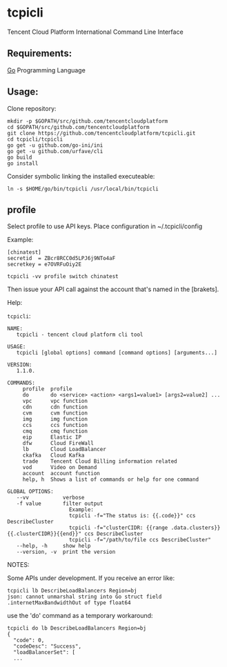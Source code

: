 # tcpicli
Tencent Cloud Platform International Command Line Interface

## Requirements:
[Go](https://golang.org/doc/install) Programming Language

## Usage:
Clone repository:
```
mkdir -p $GOPATH/src/github.com/tencentcloudplatform
cd $GOPATH/src/github.com/tencentcloudplatform
git clone https://github.com/tencentcloudplatform/tcpicli.git
cd tcpicli/tcpicli
go get -u github.com/go-ini/ini
go get -u github.com/urfave/cli
go build
go install
```
Consider symbolic linking the installed executeable:
```
ln -s $HOME/go/bin/tcpicli /usr/local/bin/tcpicli
```

## profile
Select profile to use API keys. Place configuration in ~/.tcpicli/config

Example:

```
[chinatest]
secretid  = ZBcr8RCC0d5LPJ6j9NTo4aF
secretkey = e7OVRFuOiy2E
```

`tcpicli -vv profile switch chinatest`

Then issue your API call against the account that's named in the [brakets].

Help: 

`tcpicli`:

```
NAME:
   tcpicli - tencent cloud platform cli tool

USAGE:
   tcpicli [global options] command [command options] [arguments...]

VERSION:
   1.1.0.

COMMANDS:
     profile  profile
     do       do <service> <action> <args1=value1> [args2=value2] ...
     vpc      vpc function
     cdn      cdn function
     cvm      cvm function
     img      img function
     ccs      ccs function
     cmq      cmq function
     eip      Elastic IP
     dfw      Cloud FireWall
     lb       Cloud LoadBalancer
     ckafka   Cloud Kafka
     trade    Tencent Cloud Billing information related
     vod      Video on Demand
     account  account function
     help, h  Shows a list of commands or help for one command

GLOBAL OPTIONS:
   --vv           verbose
   -f value       filter output
                    Example:
                    tcpicli -f="The status is: {{.code}}" ccs DescribeCluster
                    tcpicli -f="clusterCIDR: {{range .data.clusters}}{{.clusterCIDR}}{{end}}" ccs DescribeCluster
                    tcpicli -f="/path/to/file ccs DescribeCluster"
   --help, -h     show help
   --version, -v  print the version
```

NOTES:

Some APIs under development. If you receive an error like: 

```
tcpicli lb DescribeLoadBalancers Region=bj
json: cannot unmarshal string into Go struct field .internetMaxBandwidthOut of type float64
```

use the 'do' command as a temporary workaround: 

```
tcpicli do lb DescribeLoadBalancers Region=bj
{
  "code": 0,
  "codeDesc": "Success",
  "loadBalancerSet": [
  ...
```

